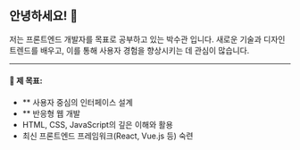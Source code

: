 ## 안녕하세요! 👋
저는 프론트엔드 개발자를 목표로 공부하고 있는 박수관 입니다.
새로운 기술과 디자인 트렌드를 배우고, 이를 통해 사용자 경험을 향상시키는 데 관심이 많습니다.

---

 #### 🌟 제 목표:
 - ** 사용자 중심의 인터페이스 설계
 - ** 반응형 웹 개발
 - HTML, CSS, JavaScript의 깊은 이해와 활용
 - 최신 프론트엔드 프레임워크(React, Vue.js 등) 숙련

<!--
**Sugwan-p/Sugwan-p** is a ✨ _special_ ✨ repository because its `README.md` (this file) appears on your GitHub profile.

Here are some ideas to get you started:

- 🔭 I’m currently working on ...
- 🌱 I’m currently learning ...
- 👯 I’m looking to collaborate on ...
- 🤔 I’m looking for help with ...
- 💬 Ask me about ...
- 📫 How to reach me: ...
- 😄 Pronouns: ...
- ⚡ Fun fact: ...
-->

